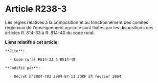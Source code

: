 # Article R238-3

Les règles relatives à la composition et au fonctionnement des comités régionaux de l'enseignement agricole sont fixées par
les dispositions des articles R. 814-33 à R. 814-40 du code rural.

**Liens relatifs à cet article**

	**Cite**:

	  - Code rural R814-33 à R814-40

	**Codifié par**:

	  - Décret n°2004-703 2004-07-13 JORF 24 février 2004
